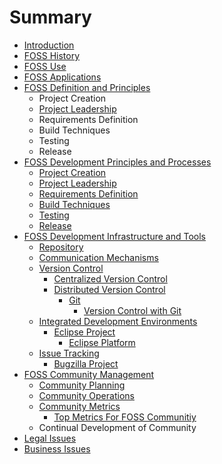 # Summary

* [Introduction](README.md)
* [FOSS History](foss-history.md)
* [FOSS Use](foss-use.md)
* [FOSS Applications](foss-applications.md)
* [FOSS Definition and Principles](foss-definition-and-principles.md)
  * Project Creation
  * [Project Leadership](foss-definition-and-principles/project-leadership.md)
  * Requirements Definition
  * Build Techniques
  * Testing
  * Release
* [FOSS Development Principles and Processes](foss-development-principles-and-processes.md)
  * [Project Creation](foss-development-principles-and-processes/project-creation.md)
  * [Project Leadership](foss-development-principles-and-processes/project-leadership.md)
  * [Requirements Definition](foss-development-principles-and-processes/requirements-definition.md)
  * [Build Techniques](foss-development-principles-and-processes/build-techniques.md)
  * [Testing](foss-development-principles-and-processes/testing.md)
  * [Release](foss-development-principles-and-processes/release.md)
* [FOSS Development Infrastructure and Tools](foss-development-infrastructure-and-tools.md)
  * [Repository](repository.md)
  * [Communication Mechanisms](communication-mechanisms.md)
  * [Version Control](version-control.md)
    * [Centralized Version Control](version-control/centralized-version-control.md)
    * [Distributed Version Control](version-control/distributed-version-control.md)
      * [Git](version-control/distributed-version-control/git.md)
        * [Version Control with Git](version-control/distributed-version-control/git/comments-of-git.md)
  * [Integrated Development Environments](integrated-development-environments.md)
    * [Eclipse Project](integrated-development-environments/eclipse-project.md)
      * [Eclipse Platform](integrated-development-environments/eclipse-project/eclipse-platform.md)
  * [Issue Tracking](issue-tracking.md)
    * [Bugzilla Project](issue-tracking/bugzilla-project.md)
* [FOSS Community Management](foss-community-management.md)
  * [Community Planning](foss-community-management/community-planning.md)
  * [Community Operations](foss-community-management/community-operations.md)
  * [Community Metrics](foss-community-management/community-metrics.md)
    * [Top Metrics For FOSS Communitiy](foss-community-management/community-metrics/top-metrics-for-foss-communitiy.md)
  * Continual Development of Community
* [Legal Issues](legal-issues.md)
* [Business Issues](business-issues.md)

